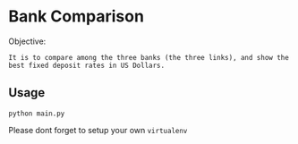 # Bank Comparison

Objective:

```
It is to compare among the three banks (the three links), and show the best fixed deposit rates in US Dollars. 
```

## Usage

```
python main.py
```

Please dont forget to setup your own `virtualenv`